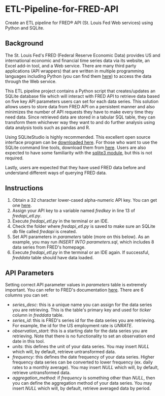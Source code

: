 # ETL-Pipeline-for-FRED-API
Create an ETL pipeline for FRED® API (St. Louis Fed Web services) using Python and SQLite.

## Background
The St. Louis Fed's FRED (Federal Reserve Economic Data) provides US and international economic and financial time series data via its website, an Excel add-in tool, and a Web service. There are many third party applications (API wrappers) that are written in multiple programming languages including Python (you can find them [here](https://fred.stlouisfed.org/docs/api/fred/)) to access the data through the Web service.    

This ETL pipeline project contains a Python script that creates/updates an SQLite database file which will interact with FRED API to retrieve data based on five key API parameters users can set for each data series. This solution allows users to store data from FRED API on a persistent manner and also minimizes the number of API requests they have to make every time they need data. Since retrieved data are stored in a tabular SQL table, they can transform them whichever way they want to and do further analysis using data analysis tools such as pandas and R.

Using SQLiteStudio is highly recommended. This excellent open source interface program can be [downloaded here](https://sqlitestudio.pl/). For those who want to use the SQLite command line tools, download them from [here](https://www.sqlite.org/download.html). Users are also expected to have some familiarity with the [sqlite3 module](https://docs.python.org/3/library/sqlite3.html#), but this is not required.

Lastly, users are expected that they have used FRED data before and understand different ways of querying FRED data.

## Instructions
1. Obtain a 32 character lower-cased alpha-numeric API key. You can get one [here](https://research.stlouisfed.org/useraccount/login/secure/).
2. Assign your API key to a variable named *fredkey* in line 13 of *fredapi_etl.py*.
3. Execute *fredapi_etl.py* in the terminal or an IDE. 
4. Check the folder where *fredapi_etl.py* is saved to make sure an SQLite db file called *fredapi* is created.
5. Set API parameters in *parameters* table (more on this below). As an example, you may run *INSERT INTO parameters.sql*, which includes 8 data series from FRED's homepage.
6. Execute *fredapi_etl.py* in the terminal or an IDE again. If successful, *freddata* table should have data loaded.

## API Parameters
Setting correct API parameter values in *parameters* table is extremely important. You can refer to FRED's documentation [here](https://fred.stlouisfed.org/docs/api/fred/series_observations.html). There are 6 columns you can set:
* *series_desc*: this is a unique name you can assign for the data series you are retrieving. This is the table's primary key and used for *ticker* column in *freddata* table.
* *series_id*: this is FRED's series id for the data series you are retrieving. For example, the id for the US employment rate is *UNRATE*.
* *observation_start*: this is a starting date for the data series you are retrieving. Note that there is no functionality to set an observation end date in this tool.
* *units*: this defines the unit of your data series. You may insert *NULL* which will, by default, retrieve untransformed data.
* *frequency*: this defines the date frequency of your data series. Higher frequency data series can be converted to lower frequency (ex. daily rates to a monthly average). You may insert *NULL* which will, by default, retrieve untransformed data.
* *aggregation_method*: if *frequency* is something other than *NULL*, then you can define the aggregation method of your data series. You may insert *NULL* which will, by default, retrieve averaged data by period.          
